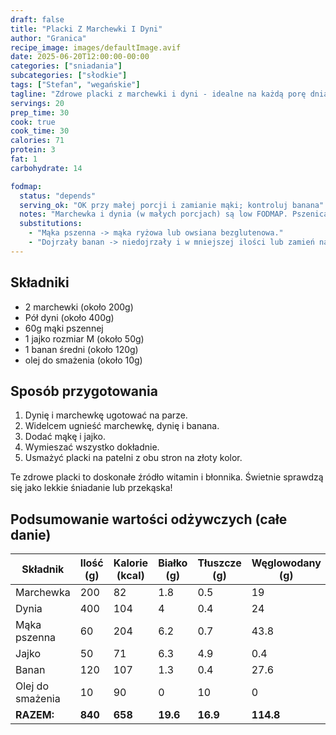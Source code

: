 ```yaml
---
draft: false
title: "Placki Z Marchewki I Dyni"
author: "Granica"
recipe_image: images/defaultImage.avif
date: 2025-06-20T12:00:00-00:00
categories: ["sniadania"]
subcategories: ["słodkie"]
tags: ["Stefan", "wegańskie"]
tagline: "Zdrowe placki z marchewki i dyni - idealne na każdą porę dnia!"
servings: 20
prep_time: 30
cook: true
cook_time: 30
calories: 71
protein: 3
fat: 1
carbohydrate: 14

fodmap:
  status: "depends"
  serving_ok: "OK przy małej porcji i zamianie mąki; kontroluj banana"
  notes: "Marchewka i dynia (w małych porcjach) są low FODMAP. Pszenica i dojrzały banan zwiększają FODMAP."
  substitutions:
    - "Mąka pszenna -> mąka ryżowa lub owsiana bezglutenowa."
    - "Dojrzały banan -> niedojrzały i w mniejszej ilości lub zamień na puree z dyni."
---
```


## Składniki
- 2 marchewki (około 200g)
- Pół dyni (około 400g)
- 60g mąki pszennej
- 1 jajko rozmiar M (około 50g)
- 1 banan średni (około 120g)
- olej do smażenia (około 10g)

## Sposób przygotowania

1. Dynię i marchewkę ugotować na parze.
2. Widelcem ugnieść marchewkę, dynię i banana.
3. Dodać mąkę i jajko.
4. Wymieszać wszystko dokładnie.
5. Usmażyć placki na patelni z obu stron na złoty kolor.

Te zdrowe placki to doskonałe źródło witamin i błonnika. Świetnie sprawdzą się jako lekkie śniadanie lub przekąska!

## Podsumowanie wartości odżywczych (całe danie)

| Składnik         | Ilość (g) | Kalorie (kcal) | Białko (g) | Tłuszcze (g) | Węglowodany (g) |
|------------------|-----------|----------------|------------|--------------|-----------------|
| Marchewka        | 200       | 82             | 1.8        | 0.5          | 19              |
| Dynia            | 400       | 104            | 4          | 0.4          | 24              |
| Mąka pszenna     | 60        | 204            | 6.2        | 0.7          | 43.8            |
| Jajko            | 50        | 71             | 6.3        | 4.9          | 0.4             |
| Banan            | 120       | 107            | 1.3        | 0.4          | 27.6            |
| Olej do smażenia | 10        | 90             | 0          | 10           | 0               |
| **RAZEM:**       | **840**   | **658**        | **19.6**   | **16.9**     | **114.8**       |